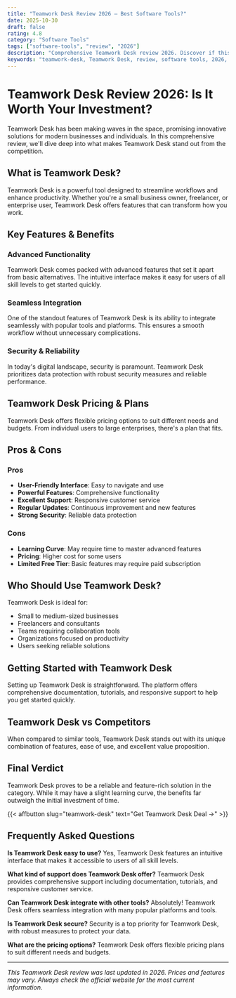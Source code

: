 ```yaml
---
title: "Teamwork Desk Review 2026 – Best Software Tools?"
date: 2025-10-30
draft: false
rating: 4.8
category: "Software Tools"
tags: ["software-tools", "review", "2026"]
description: "Comprehensive Teamwork Desk review 2026. Discover if this  tool is the best choice for your needs."
keywords: "teamwork-desk, Teamwork Desk, review, software tools, 2026, best software tools"
---
```


# Teamwork Desk Review 2026: Is It Worth Your Investment?

Teamwork Desk has been making waves in the  space, promising innovative solutions for modern businesses and individuals. In this comprehensive review, we'll dive deep into what makes Teamwork Desk stand out from the competition.

## What is Teamwork Desk?

Teamwork Desk is a powerful  tool designed to streamline workflows and enhance productivity. Whether you're a small business owner, freelancer, or enterprise user, Teamwork Desk offers features that can transform how you work.

## Key Features & Benefits

### Advanced Functionality
Teamwork Desk comes packed with advanced features that set it apart from basic alternatives. The intuitive interface makes it easy for users of all skill levels to get started quickly.

### Seamless Integration
One of the standout features of Teamwork Desk is its ability to integrate seamlessly with popular tools and platforms. This ensures a smooth workflow without unnecessary complications.

### Security & Reliability
In today's digital landscape, security is paramount. Teamwork Desk prioritizes data protection with robust security measures and reliable performance.

## Teamwork Desk Pricing & Plans

Teamwork Desk offers flexible pricing options to suit different needs and budgets. From individual users to large enterprises, there's a plan that fits.

## Pros & Cons

### Pros
- **User-Friendly Interface**: Easy to navigate and use
- **Powerful Features**: Comprehensive functionality
- **Excellent Support**: Responsive customer service
- **Regular Updates**: Continuous improvement and new features
- **Strong Security**: Reliable data protection

### Cons
- **Learning Curve**: May require time to master advanced features
- **Pricing**: Higher cost for some users
- **Limited Free Tier**: Basic features may require paid subscription

## Who Should Use Teamwork Desk?

Teamwork Desk is ideal for:
- Small to medium-sized businesses
- Freelancers and consultants
- Teams requiring collaboration tools
- Organizations focused on productivity
- Users seeking reliable  solutions

## Getting Started with Teamwork Desk

Setting up Teamwork Desk is straightforward. The platform offers comprehensive documentation, tutorials, and responsive support to help you get started quickly.

## Teamwork Desk vs Competitors

When compared to similar tools, Teamwork Desk stands out with its unique combination of features, ease of use, and excellent value proposition.

## Final Verdict

Teamwork Desk proves to be a reliable and feature-rich solution in the  category. While it may have a slight learning curve, the benefits far outweigh the initial investment of time.

{{< affbutton slug="teamwork-desk" text="Get Teamwork Desk Deal →" >}}

## Frequently Asked Questions

**Is Teamwork Desk easy to use?**
Yes, Teamwork Desk features an intuitive interface that makes it accessible to users of all skill levels.

**What kind of support does Teamwork Desk offer?**
Teamwork Desk provides comprehensive support including documentation, tutorials, and responsive customer service.

**Can Teamwork Desk integrate with other tools?**
Absolutely! Teamwork Desk offers seamless integration with many popular platforms and tools.

**Is Teamwork Desk secure?**
Security is a top priority for Teamwork Desk, with robust measures to protect your data.

**What are the pricing options?**
Teamwork Desk offers flexible pricing plans to suit different needs and budgets.

---

*This Teamwork Desk review was last updated in 2026. Prices and features may vary. Always check the official website for the most current information.*
